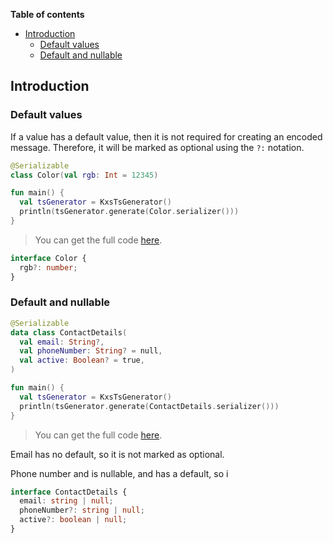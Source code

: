 <!--- TEST_NAME DefaultValuesTest -->

**Table of contents**

<!--- TOC -->

* [Introduction](#introduction)
  * [Default values](#default-values)
  * [Default and nullable](#default-and-nullable)

<!--- END -->


<!--- INCLUDE .*\.kt
import kotlinx.serialization.*
import dev.adamko.kxstsgen.*
-->

## Introduction


### Default values

If a value has a default value, then it is not required for creating an encoded message. Therefore,
it will be marked as optional using the `?:` notation.

```kotlin
@Serializable
class Color(val rgb: Int = 12345)

fun main() {
  val tsGenerator = KxsTsGenerator()
  println(tsGenerator.generate(Color.serializer()))
}
```

> You can get the full code [here](./knit/example/example-default-values-single-field-01.kt).

```typescript
interface Color {
  rgb?: number;
}
```

<!--- TEST -->

### Default and nullable

```kotlin
@Serializable
data class ContactDetails(
  val email: String?,
  val phoneNumber: String? = null,
  val active: Boolean? = true,
)

fun main() {
  val tsGenerator = KxsTsGenerator()
  println(tsGenerator.generate(ContactDetails.serializer()))
}
```

> You can get the full code [here](./knit/example/example-default-values-primitive-fields-01.kt).

Email has no default, so it is not marked as optional.

Phone number and is nullable, and has a default, so i

```typescript
interface ContactDetails {
  email: string | null;
  phoneNumber?: string | null;
  active?: boolean | null;
}
```

<!--- TEST -->
